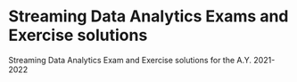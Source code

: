# Streaming Data Analytics Exams and Exercise solutions
 Streaming Data Analytics Exam and Exercise solutions for the A.Y. 2021-2022

